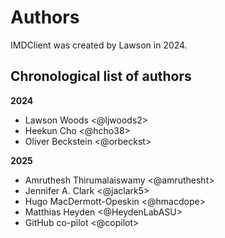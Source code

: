 # Authors

IMDClient was created by Lawson in 2024.


<!-- All contributing authors are listed in this file below.
The repository history at https://github.com/becksteinlab/imdclient
and the CHANGELOG show individual code contributions. -->

## Chronological list of authors

<!--
The rules for this file:
  * Authors are sorted chronologically, earliest to latest
  * Please format it each entry as "Preferred name <GitHub username>"
  * Your preferred name is whatever you wish to go by --
    it does *not* have to be your legal name!
  * Please start a new section for each new year
  * Don't ever delete anything
-->

**2024**
- Lawson Woods <@ljwoods2>
- Heekun Cho <@hcho38>
- Oliver Beckstein <@orbeckst>

**2025**
- Amruthesh Thirumalaiswamy <@amruthesht>
- Jennifer A. Clark <@jaclark5>
- Hugo MacDermott-Opeskin <@hmacdope>
- Matthias Heyden <@HeydenLabASU>
- GitHub co-pilot <@copilot>
